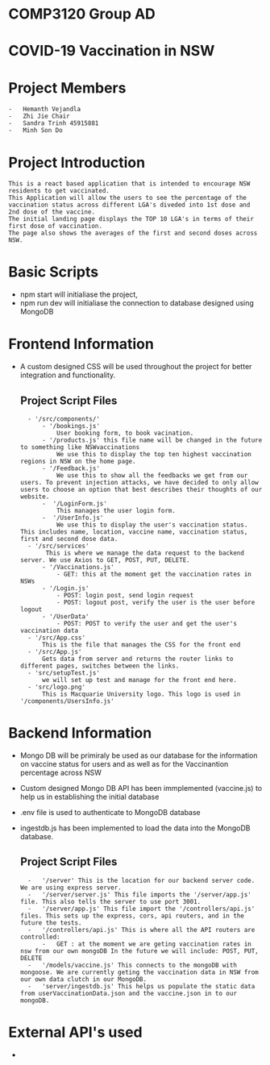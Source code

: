 # COMP3120 Group AD
# COVID-19 Vaccination in NSW

# Project Members
    -   Hemanth Vejandla
    -   Zhi Jie Chair   
    -   Sandra Trinh 45915881
    -   Minh Son Do
    



# Project Introduction
    This is a react based application that is intended to encourage NSW residents to get vaccinated. 
    This Application will allow the users to see the percentage of the vaccination status across different LGA's diveded into 1st dose and 2nd dose of the vaccine.
    The initial landing page displays the TOP 10 LGA's in terms of their first dose of vaccination.
    The page also shows the averages of the first and second doses across NSW.

# Basic Scripts
- npm start will initialiase the project,
- npm run dev will initialiase the connection to database designed using MongoDB


# Frontend Information
- A custom designed CSS will be used throughout the project for better integration and functionality.

    ## Project Script Files
        - '/src/components/'
            - '/bookings.js'
                User booking form, to book vacination.
            - '/products.js' this file name will be changed in the future to something like NSWvaccinations
                We use this to display the top ten highest vaccination regions in NSW on the home page.
            - '/Feedback.js' 
                We use this to show all the feedbacks we get from our users. To prevent injection attacks, we have decided to only allow users to choose an option that best describes their thoughts of our website.
            -  '/LoginForm.js'
                This manages the user login form.
            -  '/UserInfo.js' 
                We use this to display the user's vaccination status. This includes name, location, vaccine name, vaccination status, first and second dose data.
        - '/src/services'
             This is where we manage the data request to the backend server. We use Axios to GET, POST, PUT, DELETE.
            - '/Vaccinations.js'
                - GET: this at the moment get the vaccination rates in NSWs
            - '/Login.js'
                - POST: login post, send login request
                - POST: logout post, verify the user is the user before logout
            - '/UserData'
                - POST: POST to verify the user and get the user's vaccination data
        - '/src/App.css'
            This is the file that manages the CSS for the front end
        - '/src/App.js'
            Gets data from server and returns the router links to different pages, switches between the links.
        - 'src/setupTest.js'
            we will set up test and manage for the front end here.
        - 'src/logo.png'
            This is Macquarie University logo. This logo is used in '/components/UsersInfo.js'


# Backend Information
- Mongo DB will be primiraly be used as our database for the information on vaccine status for users and as well as for the Vaccinantion percentage across NSW
- Custom designed Mongo DB API has been immplemented (vaccine.js) to help us in establishing the initial database
- .env file is used to authenticate to MongoDB database
- ingestdb.js has been implemented to load the data into the MongoDB database.

    ## Project Script Files 
        -   '/server' This is the location for our backend server code. We are using express server.
        -   '/server/server.js' This file imports the '/server/app.js' file. This also tells the server to use port 3001.
        -   '/server/app.js' This file import the '/controllers/api.js' files. This sets up the express, cors, api routers, and in the future the tests.
        -   '/controllers/api.js' This is where all the API routers are controlled:
            -   GET : at the moment we are geting vaccination rates in nsw from our own mongoDB In the future we will include: POST, PUT, DELETE
        -   '/models/vaccine.js' This connects to the mongoDB with mongoose. We are currently geting the vaccination data in NSW from our own data clutch in our MongoDB.
        -   'server/ingestdb.js' This helps us populate the static data from userVaccinationData.json and the vaccine.json in to our mongoDB.

# External API's used
- 

